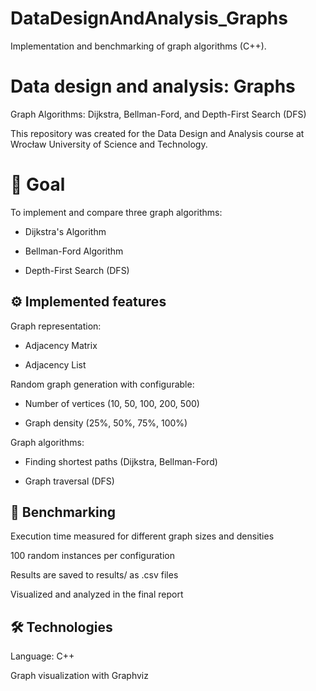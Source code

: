 # DataDesignAndAnalysis_Graphs
Implementation and benchmarking of graph algorithms (C++).

# Data design and analysis: Graphs
Graph Algorithms: Dijkstra, Bellman-Ford, and Depth-First Search (DFS)

This repository was created for the Data Design and Analysis course at Wrocław University of Science and Technology.

# 📌 Goal

To implement and compare three graph algorithms:

- Dijkstra's Algorithm

- Bellman-Ford Algorithm

- Depth-First Search (DFS)

## ⚙️ Implemented features
Graph representation:

- Adjacency Matrix

- Adjacency List

Random graph generation with configurable:

- Number of vertices (10, 50, 100, 200, 500)

- Graph density (25%, 50%, 75%, 100%)

Graph algorithms:

- Finding shortest paths (Dijkstra, Bellman-Ford)

- Graph traversal (DFS)

## 🧪 Benchmarking

Execution time measured for different graph sizes and densities

100 random instances per configuration

Results are saved to results/ as .csv files

Visualized and analyzed in the final report

## 🛠️ Technologies

Language: C++

Graph visualization with Graphviz
